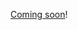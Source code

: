 [Coming soon](https://news.ycombinator.com/item?id=19349518)!

<!--

https://elidourado.com/blog/notes-on-technology-2020s/

https://news.ycombinator.com/item?id=25540583

-->
